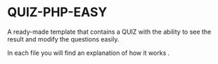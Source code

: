 # QUIZ-PHP-EASY
A ready-made template that contains a QUIZ with the ability to see the result and modify the questions easily.

In each file you will find an explanation of how it works .

